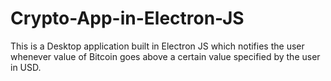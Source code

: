 # Crypto-App-in-Electron-JS
This is a Desktop application built in Electron JS which notifies the user whenever value of Bitcoin goes above a certain value specified by the user in USD.
